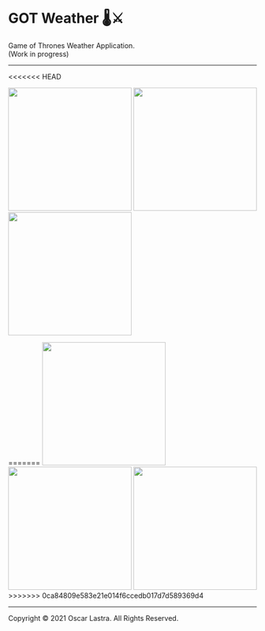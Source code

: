 # GOT Weather 🌡️⚔️

Game of Thrones Weather Application.  
(Work in progress)

---

<<<<<<< HEAD
<p>
<img src="https://i.imgur.com/9ayeN9U.png" width="250" />
<img src="https://i.imgur.com/jxabagC.png" width="250" />
<img src="https://i.imgur.com/74EivH9.png" width="250" />
</p>
=======
<img src="https://i.imgur.com/9ayeN9U.png" width="250" />
<img src="https://i.imgur.com/jxabagC.png" width="250" />
<img src="https://i.imgur.com/74EivH9.png" width="250" />
>>>>>>> 0ca84809e583e21e014f6ccedb017d7d589369d4

---

Copyright © 2021 Oscar Lastra. All Rights Reserved.
